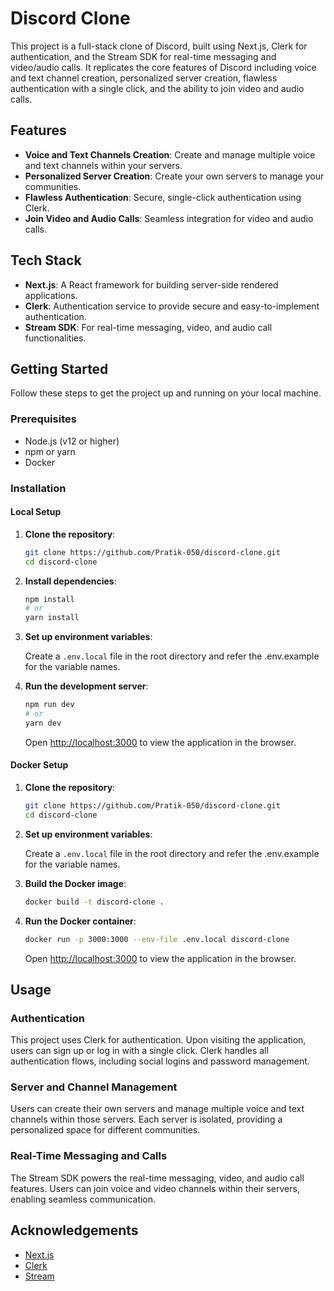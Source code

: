 # Discord Clone

This project is a full-stack clone of Discord, built using Next.js, Clerk for authentication, and the Stream SDK for real-time messaging and video/audio calls. It replicates the core features of Discord including voice and text channel creation, personalized server creation, flawless authentication with a single click, and the ability to join video and audio calls.

## Features

- **Voice and Text Channels Creation**: Create and manage multiple voice and text channels within your servers.
- **Personalized Server Creation**: Create your own servers to manage your communities.
- **Flawless Authentication**: Secure, single-click authentication using Clerk.
- **Join Video and Audio Calls**: Seamless integration for video and audio calls.

## Tech Stack

- **Next.js**: A React framework for building server-side rendered applications.
- **Clerk**: Authentication service to provide secure and easy-to-implement authentication.
- **Stream SDK**: For real-time messaging, video, and audio call functionalities.

## Getting Started

Follow these steps to get the project up and running on your local machine.

### Prerequisites

- Node.js (v12 or higher)
- npm or yarn
- Docker

### Installation

#### Local Setup

1. **Clone the repository**:
    ```bash
    git clone https://github.com/Pratik-050/discord-clone.git
    cd discord-clone
    ```

2. **Install dependencies**:
    ```bash
    npm install
    # or
    yarn install
    ```

3. **Set up environment variables**:

    Create a `.env.local` file in the root directory and refer the .env.example for the variable names.
    

4. **Run the development server**:
    ```bash
    npm run dev
    # or
    yarn dev
    ```

    Open [http://localhost:3000](http://localhost:3000) to view the application in the browser.

#### Docker Setup

1. **Clone the repository**:
    ```bash
    git clone https://github.com/Pratik-050/discord-clone.git
    cd discord-clone
    ```

2. **Set up environment variables**:

    Create a `.env.local` file in the root directory and refer the .env.example for the variable names.
    

3. **Build the Docker image**:
    ```bash
    docker build -t discord-clone .
    ```

4. **Run the Docker container**:
    ```bash
    docker run -p 3000:3000 --env-file .env.local discord-clone
    ```

    Open [http://localhost:3000](http://localhost:3000) to view the application in the browser.


## Usage

### Authentication

This project uses Clerk for authentication. Upon visiting the application, users can sign up or log in with a single click. Clerk handles all authentication flows, including social logins and password management.

### Server and Channel Management

Users can create their own servers and manage multiple voice and text channels within those servers. Each server is isolated, providing a personalized space for different communities.

### Real-Time Messaging and Calls

The Stream SDK powers the real-time messaging, video, and audio call features. Users can join voice and video channels within their servers, enabling seamless communication.


## Acknowledgements

- [Next.js](https://nextjs.org/)
- [Clerk](https://clerk.dev/)
- [Stream](https://getstream.io/)
